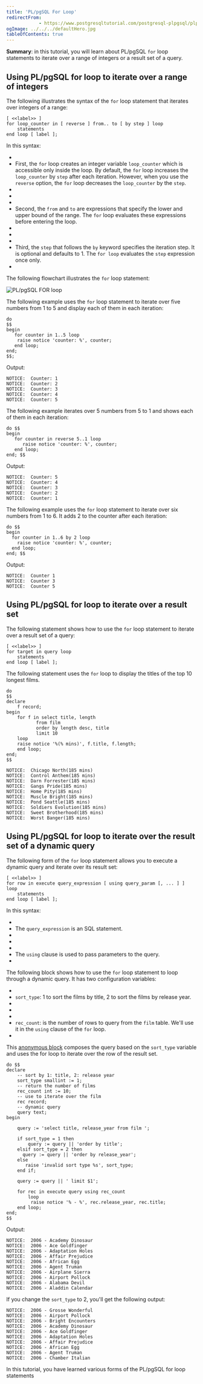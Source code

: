 ```yaml
---
title: 'PL/pgSQL For Loop'
redirectFrom: 
            - https://www.postgresqltutorial.com/postgresql-plpgsql/plpgsql-for-loop/
ogImage: ../../../defaultHero.jpg
tableOfContents: true
---
```



**Summary**: in this tutorial, you will learn about PL/pgSQL `for` loop statements to iterate over a range of integers or a result set of a query.





## Using PL/pgSQL for loop to iterate over a range of integers





The following illustrates the syntax of the `for` loop statement that iterates over integers of a range:





```
[ <<label>> ]
for loop_counter in [ reverse ] from.. to [ by step ] loop
    statements
end loop [ label ];
```





In this syntax:





- 
- First, the `for` loop creates an integer variable `loop_counter` which is accessible only inside the loop. By default, the `for` loop increases the `loop_counter` by `step` after each iteration. However, when you use the `reverse` option, the `for` loop decreases the `loop_counter` by the `step`.
- 
-
- 
- Second, the `from` and `to` are expressions that specify the lower and upper bound of the range. The `for` loop evaluates these expressions before entering the loop.
- 
-
- 
- Third, the `step` that follows the `by` keyword specifies the iteration step. It is optional and defaults to 1. The `for loop` evaluates the `step` expression once only.
- 





The following flowchart illustrates the `for` loop statement:





![PL/pgSQL FOR loop](https://www.postgresqltutorial.com/wp-content/uploads/2015/09/plpgsql-FOR-loop.png)





The following example uses the `for` loop statement to iterate over five numbers from 1 to 5 and display each of them in each iteration:





```
do
$$
begin
   for counter in 1..5 loop
	raise notice 'counter: %', counter;
   end loop;
end;
$$;
```





Output:





```
NOTICE:  Counter: 1
NOTICE:  Counter: 2
NOTICE:  Counter: 3
NOTICE:  Counter: 4
NOTICE:  Counter: 5
```





The following example iterates over 5 numbers from 5 to 1 and shows each of them in each iteration:





```
do $$
begin
   for counter in reverse 5..1 loop
      raise notice 'counter: %', counter;
   end loop;
end; $$
```





Output:





```
NOTICE:  Counter: 5
NOTICE:  Counter: 4
NOTICE:  Counter: 3
NOTICE:  Counter: 2
NOTICE:  Counter: 1
```





The following example uses the `for` loop statement to iterate over six numbers from 1 to 6. It adds 2 to the counter after each iteration:





```
do $$
begin
  for counter in 1..6 by 2 loop
    raise notice 'counter: %', counter;
  end loop;
end; $$
```





Output:





```
NOTICE:  Counter 1
NOTICE:  Counter 3
NOTICE:  Counter 5
```





## Using PL/pgSQL for loop to iterate over a result set





The following statement shows how to use the `for` loop statement to iterate over a result set of a query:





```
[ <<label>> ]
for target in query loop
    statements
end loop [ label ];
```





The following statement uses the `for` loop to display the titles of the top 10 longest films.





```
do
$$
declare
    f record;
begin
    for f in select title, length
	       from film
	       order by length desc, title
	       limit 10
    loop
	raise notice '%(% mins)', f.title, f.length;
    end loop;
end;
$$
```





```
NOTICE:  Chicago North(185 mins)
NOTICE:  Control Anthem(185 mins)
NOTICE:  Darn Forrester(185 mins)
NOTICE:  Gangs Pride(185 mins)
NOTICE:  Home Pity(185 mins)
NOTICE:  Muscle Bright(185 mins)
NOTICE:  Pond Seattle(185 mins)
NOTICE:  Soldiers Evolution(185 mins)
NOTICE:  Sweet Brotherhood(185 mins)
NOTICE:  Worst Banger(185 mins)
```





## Using PL/pgSQL for loop to iterate over the result set of a dynamic query





The following form of the `for` loop statement allows you to execute a dynamic query and iterate over its result set:





```
[ <<label>> ]
for row in execute query_expression [ using query_param [, ... ] ]
loop
    statements
end loop [ label ];
```





In this syntax:





- 
- The `query_expression` is an SQL statement.
- 
-
- 
- The `using` clause is used to pass parameters to the query.
- 





The following block shows how to use the `for` loop statement to loop through a dynamic query. It has two configuration variables:





- 
- `sort_type`: 1 to sort the films by title, 2 to sort the films by release year.
- 
-
- 
- `rec_count`: is the number of rows to query from the `film` table. We'll use it in the `using` clause of the `for` loop.
- 





This [anonymous block](https://www.postgresqltutorial.com/postgresql-plpgsql/plpgsql-block-structure/) composes the query based on the `sort_type` variable and uses the for loop to iterate over the row of the result set.





```
do $$
declare
    -- sort by 1: title, 2: release year
    sort_type smallint := 1;
	-- return the number of films
	rec_count int := 10;
	-- use to iterate over the film
	rec record;
	-- dynamic query
    query text;
begin

	query := 'select title, release_year from film ';

	if sort_type = 1 then
		query := query || 'order by title';
	elsif sort_type = 2 then
	  query := query || 'order by release_year';
	else
	   raise 'invalid sort type %s', sort_type;
	end if;

	query := query || ' limit $1';

	for rec in execute query using rec_count
        loop
	     raise notice '% - %', rec.release_year, rec.title;
	end loop;
end;
$$
```





Output:





```
NOTICE:  2006 - Academy Dinosaur
NOTICE:  2006 - Ace Goldfinger
NOTICE:  2006 - Adaptation Holes
NOTICE:  2006 - Affair Prejudice
NOTICE:  2006 - African Egg
NOTICE:  2006 - Agent Truman
NOTICE:  2006 - Airplane Sierra
NOTICE:  2006 - Airport Pollock
NOTICE:  2006 - Alabama Devil
NOTICE:  2006 - Aladdin Calendar
```





If you change the `sort_type` to 2, you'll get the following output:





```
NOTICE:  2006 - Grosse Wonderful
NOTICE:  2006 - Airport Pollock
NOTICE:  2006 - Bright Encounters
NOTICE:  2006 - Academy Dinosaur
NOTICE:  2006 - Ace Goldfinger
NOTICE:  2006 - Adaptation Holes
NOTICE:  2006 - Affair Prejudice
NOTICE:  2006 - African Egg
NOTICE:  2006 - Agent Truman
NOTICE:  2006 - Chamber Italian
```





In this tutorial, you have learned various forms of the PL/pgSQL for loop statements


